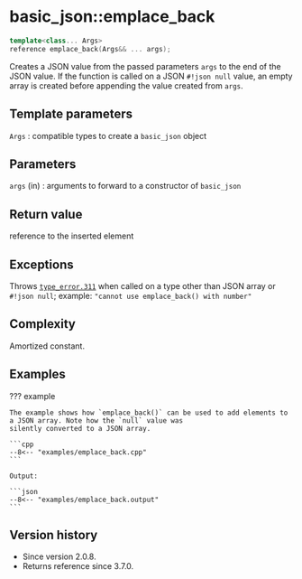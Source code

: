 # basic_json::emplace_back

```cpp
template<class... Args>
reference emplace_back(Args&& ... args);
```

Creates a JSON value from the passed parameters `args` to the end of the JSON value. If the function is called on a JSON
`#!json null` value, an empty array is created before appending the value created from `args`.

## Template parameters

`Args`
:   compatible types to create a `basic_json` object

## Parameters

`args` (in)
:   arguments to forward to a constructor of `basic_json`

## Return value

reference to the inserted element

## Exceptions

Throws [`type_error.311`](../../home/exceptions.md#jsonexceptiontype_error311) when called on a type other than JSON
array or `#!json null`; example: `"cannot use emplace_back() with number"`

## Complexity

Amortized constant.

## Examples

??? example

    The example shows how `emplace_back()` can be used to add elements to a JSON array. Note how the `null` value was
    silently converted to a JSON array.
        
    ```cpp
    --8<-- "examples/emplace_back.cpp"
    ```
    
    Output:
    
    ```json
    --8<-- "examples/emplace_back.output"
    ```

## Version history

- Since version 2.0.8.
- Returns reference since 3.7.0.
